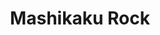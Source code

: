 --- 
title: "Mashikaku Rock"
publishdate: "2019-7-3T16:48:46+02:00"
src: "https://365manga.net/manga/mashikaku-rock"
image: "https://data.365manga.net/images/thumbnails/15844-mashikaku-rock.jpg"
description: "From Shoujo Crusade: Miyako's living her life diligently following rules, just as her deceased father wanted her to. But one day Azuma Koutarou sees her play guitar and blackmail her to join his band. How will she face it up?"
---